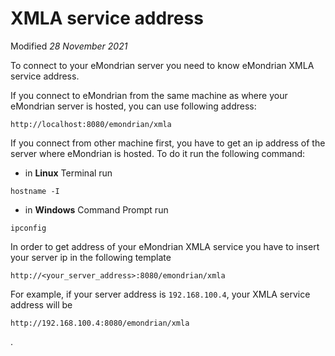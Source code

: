 XMLA service address
============
Modified *28 November 2021*

To connect to your eMondrian server you need to know eMondrian XMLA service address. 

If you connect to eMondrian from the same machine as where your eMondrian server is hosted, you can use following address:
```
http://localhost:8080/emondrian/xmla
```
If you connect from other machine first, you have to get an ip address of the server where eMondrian is hosted. To do it run the following command:

* in **Linux** Terminal run 
```
hostname -I
```
* in **Windows** Command Prompt run
```
ipconfig
```

In order to get address of your eMondrian XMLA service you have to insert your server ip in the following template
```
http://<your_server_address>:8080/emondrian/xmla
```
For example, if your server address is `192.168.100.4`, your XMLA service address will be 
```
http://192.168.100.4:8080/emondrian/xmla
```
.
